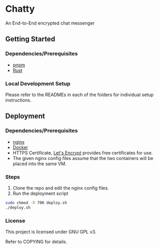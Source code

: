 # Chatty

An End-to-End encrypted chat messenger

## Getting Started

### Dependencies/Prerequisites

* [pnpm](https://pnpm.io/installation)
* [Rust](https://www.rust-lang.org/learn/get-started)

### Local Development Setup

Please refer to the READMEs in each of the folders for individual setup instructions.

## Deployment

### Dependencies/Prerequisites
* [nginx](https://nginx.org/en/docs/install.html)
* [Docker](https://docs.docker.com/get-docker/)
* HTTPS Certificate, [Let's Encrypt](https://letsencrypt.org/getting-started/) provides free certificates for use.
* The given nginx config files assume that the two containers will be placed into the same VM.

### Steps
1. Clone the repo and edit the nginx config files.
2. Run the deployment script
```bash
sudo chmod -R 700 deploy.sh
./deploy.sh
```

### License

This project is licensed under GNU GPL v3.

Refer to COPYING for details.
